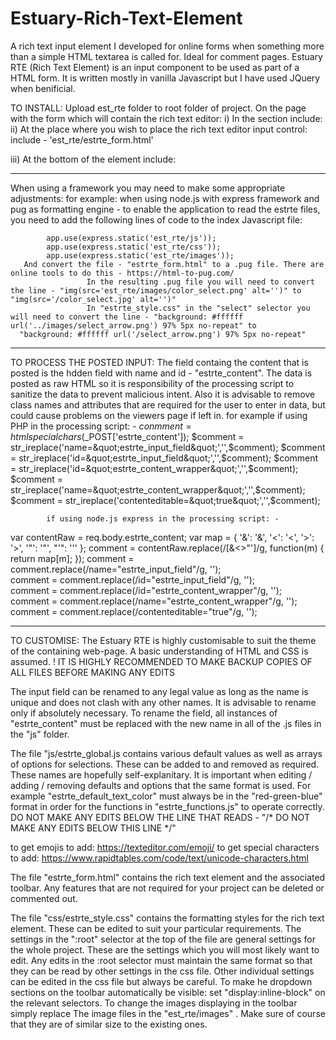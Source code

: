# Estuary-Rich-Text-Element
A rich text input element I developed for online forms when something more than a simple HTML textarea is called for. Ideal for comment pages.
Estuary RTE (Rich Text Element) is an input component to be used as part of a HTML form.  It is written mostly in vanilla Javascript but I have used JQuery when benificial.

TO INSTALL:
Upload est_rte folder to root folder of project.
On the page with the form which will contain the rich text editor:
i)     In the <head></head> section include:
            <script src="https://ajax.googleapis.com/ajax/libs/jquery/2.0.0/jquery.min.js"></script>
		<script type="text/javascript" src="est_rte/js/estrte_functions.js"></script>
		<link rel="stylesheet" href="est_rte/css/estrte_style.css">
ii)   At the place where you wish to place the rich text editor input control:
             include - 'est_rte/estrte_form.html'
                            
  
iii)  At the bottom of the <body> element include:
      <script type="text/javascript" src="est_rte/js/estrte_key_functions.js"></script>
	<script type="text/javascript" src="est_rte/js/estrte_global.js"></script>


-----------------------------------------------------------------------------------------------------------


When using a framework you may need to make some appropriate adjustments:
for example:
    when using node.js with express framework and pug as formatting engine - to enable the application to read the estrte files, you need to add the following lines of code to the index 
Javascript file: 
            
            app.use(express.static('est_rte/js'));
            app.use(express.static('est_rte/css'));
            app.use(express.static('est_rte/images'));
       And convert the file - "estrte_form.html" to a .pug file. There are online tools to do this - https://html-to-pug.com/
                     In the resulting .pug file you will need to convert the line - "img(src='est_rte/images/color_select.png' alt='')" to "img(src='/color_select.jpg' alt='')"
                     In "estrte_style.css" in the "select" selector you will need to convert the line - "background: #ffffff url('../images/select_arrow.png') 97% 5px no-repeat" to
      "background: #ffffff url('/select_arrow.png') 97% 5px no-repeat"



-----------------------------------------------------------------------------------------------------------

TO PROCESS THE POSTED INPUT: 
The field containg the content that is posted is the hdden field with name and id - "estrte_content". The data is posted as raw HTML so it is responsibility of the processing script to sanitize the data
    to prevent malicious intent. Also it is advisable to remove class names and attributes that are required for the user to enter in data, but could cause problems on the viewers page if left in.
for example if using PHP in the processing script: - 
$conmment = htmlspecialchars($_POST['estrte_content']);
  $comment = str_ireplace('name=&quot;estrte_input_field&quot;','',$comment);
  $comment = str_ireplace('id=&quot;estrte_input_field&quot;','',$comment);
  $comment = str_ireplace('id=&quot;estrte_content_wrapper&quot;','',$comment);
  $comment = str_ireplace('name=&quot;estrte_content_wrapper&quot;','',$comment);
  $comment = str_ireplace('contenteditable=&quot;true&quot;','',$comment);

            if using node.js express in the processing script: - 
var contentRaw = req.body.estrte_content;
  var map = {
    '&': '&amp;',
    '<': '&lt;',
    '>': '&gt;',
    '"': '&quot;',
    "'": '&#039;'
  };
comment = contentRaw.replace(/[&<>"']/g, function(m) { return map[m]; });
comment = comment.replace(/name=&quot;estrte_input_field&quot;/g, '');  
comment = comment.replace(/id=&quot;estrte_input_field&quot;/g, '');  
comment = comment.replace(/id=&quot;estrte_content_wrapper&quot;/g, '');  
comment = comment.replace(/name=&quot;estrte_content_wrapper&quot;/g, '');
comment = comment.replace(/contenteditable=&quot;true&quot;/g, '');

 

-----------------------------------------------------------------------------------------------------------



TO CUSTOMISE:
 The Estuary RTE is highly customisable to suit the theme of the containing web-page. A basic understanding of HTML and CSS is assumed. 
! IT IS HIGHLY RECOMMENDED TO MAKE BACKUP COPIES OF ALL FILES BEFORE MAKING ANY EDITS 

The input field can be renamed to any legal value as long as the name is unique and does not clash with any other names. It is advisable to rename only if absolutely necessary. 
To rename the field, all instances of "estrte_content" must be replaced with the new name in all of the .js files in the "js" folder.

The file "js/estrte_global.js contains various default values as well as arrays of options for selections. These can be added to and removed as required. These names are hopefully self-explanitary. It is important when editing / adding / removing defaults and options that the same format is used. For example "estrte_default_text_color" must always be in the "red-green-blue" format in order for the functions in "estrte_functions.js" to operate correctly. 
DO NOT MAKE ANY EDITS BELOW THE LINE THAT READS - "/* DO NOT MAKE ANY EDITS BELOW THIS LINE */"
 
to get emojis to add:
   https://texteditor.com/emoji/
to get special characters to add:
   https://www.rapidtables.com/code/text/unicode-characters.html

The file "estrte_form.html" contains the rich text element and the associated toolbar. 
Any features that are not required for your project can be deleted or commented out.

The file "css/estrte_style.css" contains the formatting styles for the rich text element. These can be edited to suit your particular requirements. The settings in the ":root" selector at the top of the file are general settings for the whole project. These are the settings which you will most likely want to edit. Any edits in the :root selector must maintain the same format so that they can be read by other settings in the css file.
Other individual settings can be edited in the css file but always be careful.
 To make he dropdown sections on the toolbar automatically be visible: set "display:inline-block" on the relevant selectors.
To change the images displaying in the toolbar simply replace The image files in the "est_rte/images" . Make sure of course that they are of similar size to the existing ones.

